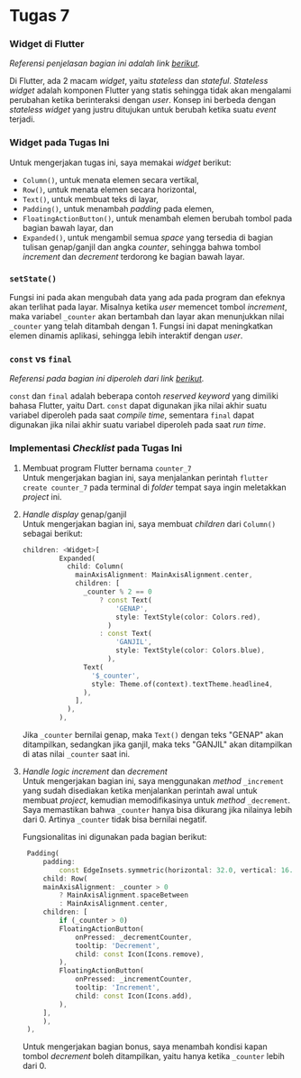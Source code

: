 # Tugas 7

### Widget di Flutter

_Referensi penjelasan bagian ini adalah link [berikut](https://docs.flutter.dev/development/ui/interactive)._

Di Flutter, ada 2 macam _widget_, yaitu _stateless_ dan _stateful_. _Stateless widget_ adalah komponen Flutter yang statis sehingga tidak akan mengalami perubahan ketika berinteraksi dengan _user_. Konsep ini berbeda dengan _stateless widget_ yang justru ditujukan untuk berubah ketika suatu _event_ terjadi.

### Widget pada Tugas Ini

Untuk mengerjakan tugas ini, saya memakai _widget_ berikut:

- `Column()`, untuk menata elemen secara vertikal,
- `Row()`, untuk menata elemen secara horizontal,
- `Text()`, untuk membuat teks di layar,
- `Padding()`, untuk menambah _padding_ pada elemen,
- `FloatingActionButton()`, untuk menambah elemen berubah tombol pada bagian bawah layar, dan
- `Expanded()`, untuk mengambil semua _space_ yang tersedia di bagian tulisan genap/ganjil dan angka _counter_, sehingga bahwa tombol _increment_ dan _decrement_ terdorong ke bagian bawah layar.

### `setState()`

Fungsi ini pada akan mengubah data yang ada pada program dan efeknya akan terlihat pada layar. Misalnya ketika _user_ memencet tombol _increment_, maka variabel `_counter` akan bertambah dan layar akan menunjukkan nilai `_counter` yang telah ditambah dengan 1. Fungsi ini dapat meningkatkan elemen dinamis aplikasi, sehingga lebih interaktif dengan _user_.

### `const` vs `final`

_Referensi pada bagian ini diperoleh dari link [berikut](https://stackoverflow.com/questions/50431055/what-is-the-difference-between-the-const-and-final-keywords-in-dart)._

`const` dan `final` adalah beberapa contoh _reserved keyword_ yang dimiliki bahasa Flutter, yaitu Dart. `const` dapat digunakan jika nilai akhir suatu variabel diperoleh pada saat _compile time_, sementara `final` dapat digunakan jika nilai akhir suatu variabel diperoleh pada saat _run time_.

### Implementasi _Checklist_ pada Tugas Ini

1. Membuat program Flutter bernama `counter_7`<br>
   Untuk mengerjakan bagian ini, saya menjalankan perintah `flutter create counter_7` pada terminal di _folder_ tempat saya ingin meletakkan _project_ ini.

2. _Handle display_ genap/ganjil<br>
   Untuk mengerjakan bagian ini, saya membuat _children_ dari `Column()` sebagai berikut:

   ```dart
   children: <Widget>[
            Expanded(
              child: Column(
                mainAxisAlignment: MainAxisAlignment.center,
                children: [
                  _counter % 2 == 0
                      ? const Text(
                          'GENAP',
                          style: TextStyle(color: Colors.red),
                        )
                      : const Text(
                          'GANJIL',
                          style: TextStyle(color: Colors.blue),
                        ),
                  Text(
                    '$_counter',
                    style: Theme.of(context).textTheme.headline4,
                  ),
                ],
              ),
            ),
   ```

   Jika `_counter` bernilai genap, maka `Text()` dengan teks "GENAP" akan ditampilkan, sedangkan jika ganjil, maka teks "GANJIL" akan ditampilkan di atas nilai `_counter` saat ini.

3. _Handle logic increment_ dan _decrement_<br>
   Untuk mengerjakan bagian ini, saya menggunakan _method_ `_increment` yang sudah disediakan ketika menjalankan perintah awal untuk membuat _project_, kemudian memodifikasinya untuk _method_ `_decrement`. Saya memastikan bahwa `_counter` hanya bisa dikurang jika nilainya lebih dari 0. Artinya `_counter` tidak bisa bernilai negatif.

   Fungsionalitas ini digunakan pada bagian berikut:

   ```dart
    Padding(
        padding:
            const EdgeInsets.symmetric(horizontal: 32.0, vertical: 16.0),
        child: Row(
        mainAxisAlignment: _counter > 0
            ? MainAxisAlignment.spaceBetween
            : MainAxisAlignment.center,
        children: [
            if (_counter > 0)
            FloatingActionButton(
                onPressed: _decrementCounter,
                tooltip: 'Decrement',
                child: const Icon(Icons.remove),
            ),
            FloatingActionButton(
                onPressed: _incrementCounter,
                tooltip: 'Increment',
                child: const Icon(Icons.add),
            ),
        ],
        ),
    ),
   ```

   Untuk mengerjakan bagian bonus, saya menambah kondisi kapan tombol _decrement_ boleh ditampilkan, yaitu hanya ketika `_counter` lebih dari 0.
